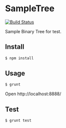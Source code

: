 SampleTree
==========

[![Build Status](https://travis-ci.org/takecode/SampleTree.svg)](https://travis-ci.org/takecode/SampleTree)

Sample Binary Tree for test.


Install
-------

```sh
$ npm install
```


Usage
-----

```sh
$ grunt
```

Open http://localhost:8888/


Test
----

```sh
$ grunt test
```
